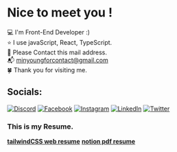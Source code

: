 # Nice to meet you !
💻 I'm Front-End Developer :)<br>⭐️ I use javaScript, React, TypeScript.<br>💼 Please Contact this mail address.<br>📬 minyoungforcontact@gmail.com<br>
🍀 Thank you for visiting me.<br> 

## Socials:
[![Discord](https://img.shields.io/badge/Discord-%237289DA.svg?logo=discord&logoColor=white)](htttps://discord.gg/김민영#1113) [![Facebook](https://img.shields.io/badge/Facebook-%231877F2.svg?logo=Facebook&logoColor=white)](https://facebook.com/kmy01029421924) [![Instagram](https://img.shields.io/badge/Instagram-%23E4405F.svg?logo=Instagram&logoColor=white)](https://instagram.com/minyoungdumb/) [![LinkedIn](https://img.shields.io/badge/LinkedIn-%230077B5.svg?logo=linkedin&logoColor=white)](https://linkedin.com/in/minyoung-kim-fe) [![Twitter](https://img.shields.io/badge/Twitter-%231DA1F2.svg?logo=Twitter&logoColor=white)](https://twitter.com/minyoung_dev) 

### This is my Resume.

<a href="https://bradleyykim.github.io/resume-tailwind/" target="_blank"><strong>tailwindCSS web resume</strong></a>
<a href="https://drive.google.com/file/d/1NO0DAy3xV9072YIdahGUbwbCQPIw-WBT/view" target="_blank"><strong>notion pdf resume</strong></a>

